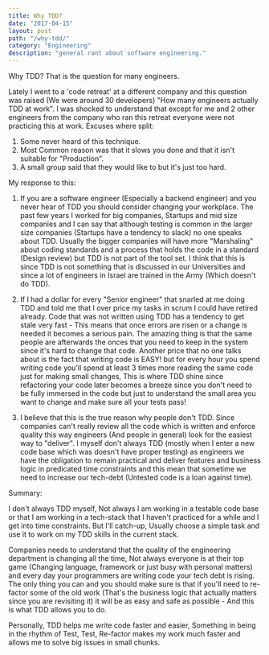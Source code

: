 ```yaml
---
title: Why TDD?
date: "2017-04-15"
layout: post
path: "/why-tdd/"
category: "Engineering"
description: "general rant about software engineering."
---
```


Why TDD?
That is the question for many engineers.

Lately I went to a 'code retreat' at a different company and this question was raised (We were around 30 developers) "How many engineers actually TDD at work".
I was shocked to understand that except for me and 2 other engineers from the company who ran this retreat everyone were not practicing this at work.
Excuses where split:
1. Some never heard of this technique.
2. Most Common reason was that it slows you done and that it isn't suitable for "Production".
3. A small group said that they would like to but it's just too hard.

My response to this:

1. If you are a software engineer (Especially a backend engineer) and you never hear of TDD you should consider changing your workplace.
The past few years I worked for big companies, Startups and mid size companies and I can say that although testing is common in the larger size companies (Startups have a tendency to slack) no one speaks about TDD. Usually the bigger companies will have more "Marshaling" about coding standards and a process that holds the code in a standard (Design review) but TDD is not part of the tool set. I think that this is since TDD is not something that is discussed in our Universities and since a lot of engineers in Israel are trained in the Army (Which doesn't do TDD).

2. If I had a dollar for every "Senior engineer" that snarled at me doing TDD and told me that I over price my tasks in scrum I could have retired already.
Code that was not written using TDD has a tendency to get stale very fast - This means that once errors are risen or a change is needed it becomes a serious pain. The amazing thing is that the same people are afterwards the onces that you need to keep in the system since it's hard to change that code.
Another price that no one talks about is the fact that writing code is EASY! but for every hour you spend writing code you'll spend at least 3 times more reading the same code just for making small changes, This is where TDD shine since refactoring your code later becomes a breeze since you don't need to be fully immersed in the code but just to understand the small area you want to change and make sure all your tests pass!

3. I believe that this is the true reason why people don't TDD. Since companies can't really review all the code which is written and enforce quality this way engineers (And people in general) look for the easiest way to "deliver". I myself don't always TDD (mostly when I enter a new code base which was doesn't have proper testing) as engineers we have the obligation to remain practical and deliver features and business logic in predicated time constraints and this mean that sometime we need to increase our tech-debt (Untested code is a loan against time).

Summary:

I don't always TDD myself, Not always I am working in a testable code base or that I am working in a tech-stack that I haven't practiced for a while and I get into time constraints. But I'll catch-up, Usually choose a simple task and use it to work on my TDD skills in the current stack.

Companies needs to understand that the  quality of the engineering department is changing all the time, Not always everyone is at their top game (Changing language, framework or just busy with personal matters) and every day your programmers are writing code your tech debt is rising. The only thing you can and you should make sure is that if you'll need to re-factor some of the old work (That's the business logic that actually matters since you are revisiting it) it will be as easy and safe as possible - And this is what TDD allows you to do.

Personally, TDD helps me write code faster and easier, Something in being in the rhythm of Test, Test, Re-factor makes my work much faster and allows me to solve big issues in small chunks.
